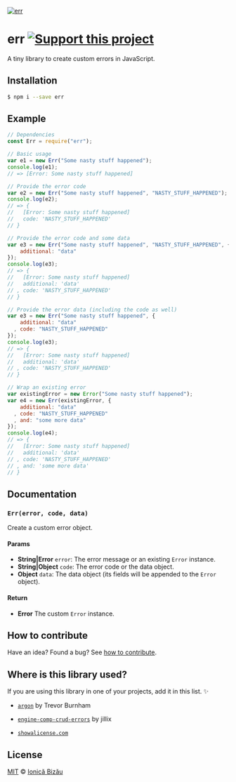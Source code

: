 [![err](http://i.imgur.com/yQF0uDO.png)](#)

# err [![Support this project][donate-now]][paypal-donations]

A tiny library to create custom errors in JavaScript.

## Installation

```sh
$ npm i --save err
```

## Example

```js
// Dependencies
const Err = require("err");

// Basic usage
var e1 = new Err("Some nasty stuff happened");
console.log(e1);
// => [Error: Some nasty stuff happened]

// Provide the error code
var e2 = new Err("Some nasty stuff happened", "NASTY_STUFF_HAPPENED");
console.log(e2);
// => {
//   [Error: Some nasty stuff happened]
//   code: 'NASTY_STUFF_HAPPENED'
// }

// Provide the error code and some data
var e3 = new Err("Some nasty stuff happened", "NASTY_STUFF_HAPPENED", {
    additional: "data"
});
console.log(e3);
// => {
//   [Error: Some nasty stuff happened]
//   additional: 'data'
// , code: 'NASTY_STUFF_HAPPENED'
// }

// Provide the error data (including the code as well)
var e3 = new Err("Some nasty stuff happened", {
    additional: "data"
  , code: "NASTY_STUFF_HAPPENED"
});
console.log(e3);
// => {
//   [Error: Some nasty stuff happened]
//   additional: 'data'
// , code: 'NASTY_STUFF_HAPPENED'
// }

// Wrap an existing error
var existingError = new Error("Some nasty stuff happened");
var e4 = new Err(existingError, {
    additional: "data"
  , code: "NASTY_STUFF_HAPPENED"
  , and: "some more data"
});
console.log(e4);
// => {
//   [Error: Some nasty stuff happened]
//   additional: 'data'
// , code: 'NASTY_STUFF_HAPPENED'
// , and: 'some more data'
// }
```

## Documentation

### `Err(error, code, data)`
Create a custom error object.

#### Params
- **String|Error** `error`: The error message or an existing `Error` instance.
- **String|Object** `code`: The error code or the data object.
- **Object** `data`: The data object (its fields will be appended to the `Error` object).

#### Return
- **Error** The custom `Error` instance.

## How to contribute
Have an idea? Found a bug? See [how to contribute][contributing].

## Where is this library used?
If you are using this library in one of your projects, add it in this list. :sparkles:

 - [`argon`](http://github.com/TrevorBurnham/argon) by Trevor Burnham

 - [`engine-comp-crud-errors`](https://github.com/jillix/engine-comp-errors#readme) by jillix

 - [`showalicense.com`](https://github.com/IonicaBizau/showalicense.com#readme)

## License

[MIT][license] © [Ionică Bizău][website]

[paypal-donations]: https://www.paypal.com/cgi-bin/webscr?cmd=_s-xclick&hosted_button_id=RVXDDLKKLQRJW
[donate-now]: http://i.imgur.com/6cMbHOC.png

[license]: http://showalicense.com/?fullname=Ionic%C4%83%20Biz%C4%83u%20%3Cbizauionica%40gmail.com%3E%20(http%3A%2F%2Fionicabizau.net)&year=2015#license-mit
[website]: http://ionicabizau.net
[contributing]: /CONTRIBUTING.md
[docs]: /DOCUMENTATION.md